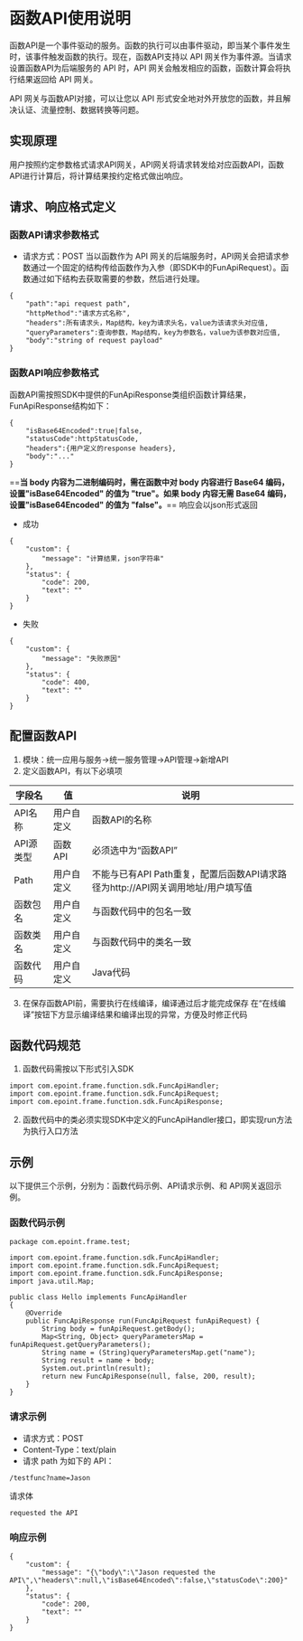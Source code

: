 # 函数API使用说明
函数API是一个事件驱动的服务。函数的执行可以由事件驱动，即当某个事件发生时，该事件触发函数的执行。现在，函数API支持以 API 网关作为事件源。当请求设置函数API为后端服务的 API 时，API 网关会触发相应的函数，函数计算会将执行结果返回给 API 网关。

API 网关与函数API对接，可以让您以 API 形式安全地对外开放您的函数，并且解决认证、流量控制、数据转换等问题。

## 实现原理
用户按照约定参数格式请求API网关，API网关将请求转发给对应函数API，函数API进行计算后，将计算结果按约定格式做出响应。

## 请求、响应格式定义
### 函数API请求参数格式
- 请求方式：POST
当以函数作为 API 网关的后端服务时，API网关会把请求参数通过一个固定的结构传给函数作为入参（即SDK中的FunApiRequest）。函数通过如下结构去获取需要的参数，然后进行处理。
```
{
	"path":"api request path",
    "httpMethod":"请求方式名称",
    "headers":所有请求头，Map结构，key为请求头名，value为该请求头对应值,
    "queryParameters":查询参数，Map结构，key为参数名，value为该参数对应值,
    "body":"string of request payload"
}
```

### 函数API响应参数格式
函数API需按照SDK中提供的FunApiResponse类组织函数计算结果，FunApiResponse结构如下：
```
{
    "isBase64Encoded":true|false,
    "statusCode":httpStatusCode,
    "headers":{用户定义的response headers},
    "body":"..."
}
```
==**当 body 内容为二进制编码时，需在函数中对 body 内容进行 Base64 编码，设置"isBase64Encoded" 的值为 "true"。如果 body 内容无需 Base64 编码，设置"isBase64Encoded" 的值为 "false"。**==
响应会以json形式返回
- 成功
```
{
    "custom": {
        "message": "计算结果，json字符串"
    },
    "status": {
        "code": 200,
        "text": ""
    }
}
```

- 失败
```
{
    "custom": {
        "message": "失败原因"
    },
    "status": {
        "code": 400,
        "text": ""
    }
}
```

## 配置函数API
1. 模块：统一应用与服务->统一服务管理->API管理->新增API
2. 定义函数API，有以下必填项

字段名 | 值 | 说明
------------ | ------------- | ------------
API名称 | 用户自定义  | 函数API的名称
API源类型 | 函数API  | 必须选中为“函数API”
Path | 用户自定义 | 不能与已有API Path重复，配置后函数API请求路径为http://API网关调用地址/用户填写值
函数包名 | 用户自定义 | 与函数代码中的包名一致
函数类名 | 用户自定义 | 与函数代码中的类名一致
函数代码 | 用户自定义 | Java代码

3. 在保存函数API前，需要执行在线编译，编译通过后才能完成保存
在“在线编译”按钮下方显示编译结果和编译出现的异常，方便及时修正代码

## 函数代码规范
1. 函数代码需按以下形式引入SDK
```
import com.epoint.frame.function.sdk.FuncApiHandler;
import com.epoint.frame.function.sdk.FuncApiRequest;
import com.epoint.frame.function.sdk.FuncApiResponse;
```
2. 函数代码中的类必须实现SDK中定义的FuncApiHandler接口，即实现run方法为执行入口方法

## 示例
以下提供三个示例，分别为：函数代码示例、API请求示例、和 API网关返回示例。

### 函数代码示例
```
package com.epoint.frame.test;

import com.epoint.frame.function.sdk.FuncApiHandler;
import com.epoint.frame.function.sdk.FuncApiRequest;
import com.epoint.frame.function.sdk.FuncApiResponse;
import java.util.Map;

public class Hello implements FuncApiHandler
{
    @Override
    public FuncApiResponse run(FuncApiRequest funApiRequest) {
        String body = funApiRequest.getBody();
		Map<String, Object> queryParametersMap = funApiRequest.getQueryParameters();
		String name = (String)queryParametersMap.get("name");
		String result = name + body;
        System.out.println(result);
        return new FuncApiResponse(null, false, 200, result);
    }
}
```

### 请求示例
- 请求方式：POST
- Content-Type：text/plain
- 请求 path 为如下的 API：
```
/testfunc?name=Jason
```
请求体
```
requested the API
```

### 响应示例
```
{
    "custom": {
        "message": "{\"body\":\"Jason requested the API\",\"headers\":null,\"isBase64Encoded\":false,\"statusCode\":200}"
    },
    "status": {
        "code": 200,
        "text": ""
    }
}
```